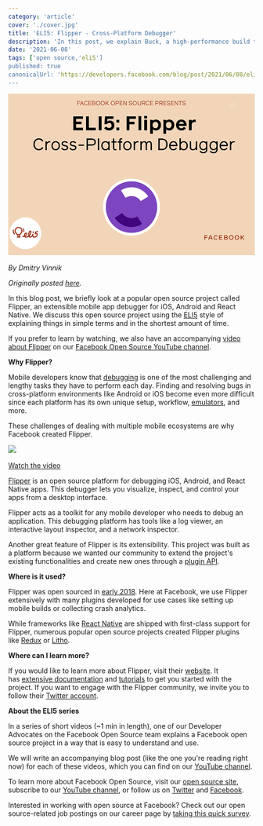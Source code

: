 ```yaml
---
category: 'article'
cover: './cover.jpg'
title: 'ELI5: Flipper - Cross-Platform Debugger'
description: 'In this post, we explain Buck, a high-performance build tool.'
date: '2021-06-08'
tags: ['open source,'eli5']
published: true
canonicalUrl: 'https://developers.facebook.com/blog/post/2021/06/08/eli5-flipper-cross-platform-debugger/'
---
```


![cover](./cover.jpg)

*By Dmitry Vinnik*

*Originally posted [here](https://developers.facebook.com/blog/post/2021/06/08/eli5-flipper-cross-platform-debugger/).*

In this blog post, we briefly look at a popular open source project called Flipper, an extensible mobile app debugger for iOS, Android and React Native. We discuss this open source project using the [ELI5](https://l.facebook.com/l.php?u=https%3A%2F%2Fwww.dictionary.com%2Fe%2Fslang%2Feli5%2F&h=AT2ZimAw4iw3SD180iZx6-Fb0B88RstyssKfoufSLs6897ZyThgaqvu8mk4O_cNpfX3wkzpaDkd-fAT7uwZV8NvX72QMMZSdQqeEchseNjA4c1IhyaOxyjqRAuNPvPTJRBU0v4KDGIHK2wkioLUgQbhZXmyvvL1CwJWt8ifDkog) style of explaining things in simple terms and in the shortest amount of time.

If you prefer to learn by watching, we also have an accompanying [video about Flipper](https://l.facebook.com/l.php?u=https%3A%2F%2Fyoutu.be%2FtvqZQVI7gKw&h=AT3rFdiJNor2dmusj2Vnd9EPvXhe5UZ4cnahkcZvJezAntMUEDyTd0njfVDDK8hwGyuRZBJ4skWTFYYBgvcnLeHDeArTaylrCeaTiLHjSqdv2lEW6Gf9pPHQxaRFHl5sPgpkSFN9PQEtHBCM06cb_TTEzArCoz7Iz4QkF-wA__I) on our [Facebook Open Source YouTube channel](https://www.youtube.com/c/FacebookOpenSource).

**Why Flipper?**

Mobile developers know that [debugging](https://l.facebook.com/l.php?u=https%3A%2F%2Fen.wikipedia.org%2Fwiki%2FDebugging&h=AT0Uzf69e8mDmTJfbuTMtwjex_z3BYfvauhsWdqTFJ87MyV1FOlzM8rH_riCtWtFXaxZt3of8qE2zJJCqrAVZ2LVf9m4_c34vfexiwM3Rk00t_wcGFFwq3Q1XbUtX-KMmEAmYv_VHPk78bDtBi9KsLfMA_pXn4b4y-ZfLTcsmzE) is one of the most challenging and lengthy tasks they have to perform each day. Finding and resolving bugs in cross-platform environments like Android or iOS become even more difficult since each platform has its own unique setup, workflow, [emulators](https://l.facebook.com/l.php?u=https%3A%2F%2Fen.wikipedia.org%2Fwiki%2FEmulator&h=AT2WgLY0OG9XBbjzLosHm90-SbQbu10Tq8EIfFmMvlUSAcLcpeLJw5Ao0oStlOLN1aYeAqMJwyS0QEENvaYEJAzUsQqzbD4A87GKBoAKh7lSNOzGnHh7VPHxu8XoF8AZTwwAdjW5cJImuw_P69gSyXEC7aa1djbl5i2ZDLHWPn2_a1FTCKovifmF), and more.

These challenges of dealing with multiple mobile ecosystems are why Facebook created Flipper.

[![](https://scontent.fyvr1-1.fna.fbcdn.net/v/t39.2365-6/198679661_189930163042689_7947393380829628555_n.jpg?_nc_cat=106&ccb=1-7&_nc_sid=ad8a9d&_nc_ohc=jKqwK6JkxgEAX_JLbcb&_nc_ht=scontent.fyvr1-1.fna&oh=00_AfAuL4FUkUs7UwxBwwHttZFkuSMBXxWUe-Yr_7zC_1EXqw&oe=6375D3A5)](https://youtu.be/tvqZQVI7gKw)

[Watch the video](https://l.facebook.com/l.php?u=https%3A%2F%2Fyoutu.be%2FtvqZQVI7gKw&h=AT0WM1vz2eHFBWZTwPvKedUSO5rP_11CalgNNctq2U3S_OFijPT9_zNwb9zIuq8Cb1vNwQzExbrZO8pZQZn2YkZ7Uw9LmRmvhB_1gKEMUdIPTSisGjTjFmeGtlMhLawv21mOwIMUXu0ytOYPgu1tYZuLReIP3xdU2JjgDBbOIWQ)

[Flipper](https://l.facebook.com/l.php?u=https%3A%2F%2Ffbflipper.com%2F&h=AT0fj6hABQD7iIHRcO_Pu5UqTQDr7bA-oqDGMPbie9re8nvAKvbJYeUczZQv_qyeLktWCsfjY7QPeu6H00B3n9EcpOITW-NLZf8fE450o15fDxPO7Nmk6OPt--kEguRJMIadxga7nmtogYD85wAiwmPAgv0agjhFtmKpOUpxrKs) is an open source platform for debugging iOS, Android, and React Native apps. This debugger lets you visualize, inspect, and control your apps from a desktop interface.

Flipper acts as a toolkit for any mobile developer who needs to debug an application. This debugging platform has tools like a log viewer, an interactive layout inspector, and a network inspector.

Another great feature of Flipper is its extensibility. This project was built as a platform because we wanted our community to extend the project's existing functionalities and create new ones through a [plugin API](https://l.facebook.com/l.php?u=https%3A%2F%2Ffbflipper.com%2Fdocs%2Ftutorial%2Fintro%2F&h=AT2D0f-fkvE4B0Mz44DTT4zYn-AFX3YYOHlcnxa0cgSdrN-pxWZ9Wm6Lx-xU2rQ3dRBYhF86wF6c4Nhb41QPrNn82HtbdC5Ps4OZb24ShwD2L5nXl3SESqRASYT_cZMQTZZmlI8aKVAHFQ2Y2e6gbXeT-jSEvF4joyLmz0JB9F0).

**Where is it used?**

Flipper was open sourced in [early 2018](https://l.facebook.com/l.php?u=https%3A%2F%2Fengineering.fb.com%2F2018%2F06%2F11%2Fandroid%2Fflipper%2F&h=AT3WoZtoxmAmc-9LpFckJSj9T0ns-QY_6ZKvEo8jZEIpw-OIQL6_WjLOoFNpzF--I3G7fczipL46YtYsUaSoeZ--rwapsOmBWeLnXyciQPSarLzdHaNm5VDO5pOhUZdbvdTXxoOrfSDq5n3ZS2TkEq1oeI5KEEUCFpVzsVIoors). Here at Facebook, we use Flipper extensively with many plugins developed for use cases like setting up mobile builds or collecting crash analytics.

While frameworks like [React Native](https://l.facebook.com/l.php?u=https%3A%2F%2Freactnative.dev%2F&h=AT1aWdbPMvpicHeG_VAXt7S_8EX-qpZe2tquJJIiePGghDKLP8zhDnhVPIU-aq96XXLWCldFlbzAamMfVjJIj8hzlNwLgv0717zcc_kygWbrPMIMxxb1tSrfQAvDoFeP6-y6hBWyZnDbpQqJTpwWF3CsfJqwJp7sH-bAvcG3h78) are shipped with first-class support for Flipper, numerous popular open source projects created Flipper plugins like [Redux](https://l.facebook.com/l.php?u=https%3A%2F%2Fredux.js.org%2F&h=AT26IhPdfStjEp8sYymxdtsjAdnaop8jx95oOSnbmCu8id56wdH07LNzHaFa_DNFGAiDB51icidPhXyHeiKmiE42c1cqUihhd8LMs9e2o7CS9KtdDWZxOKn6OXyZr0UWjAsrGRmmpPpA3Af9gOWF8T95snod9LrE83SqfNTZj0I) or [Litho](https://l.facebook.com/l.php?u=https%3A%2F%2Ffblitho.com%2F&h=AT3r4fGEKm-ZKB-hjG0dRH--jziloBBLylVha5QMpaO0evGCXfxUCzr3_TwIl9p9o7vJlEuaNXxA8GmFNiXWpBqsdEfADoJa9nd5HPU5h-ki8GEuf3TTIbg_Lh2jfq4fYTgIZfkj0jZTWlpb6OqU_HpS0XvPly7-0HCdBmBBggk).

**Where can I learn more?**

If you would like to learn more about Flipper, visit their [website](https://l.facebook.com/l.php?u=https%3A%2F%2Ffbflipper.com%2F&h=AT2MnPOwOU5LqC8Kv2Amc6p1DQNR2YwKzWKJIEdMDgTq3GI4_LUu10sLrOa0-b6pHFrFG7rJTX06U4PZcXkwB4Lo6766fW8NhSWCKLACv8MPJCJqwDpLKo5mdQtIDMbTjm5oshmEjDzK3-J-oB3rJTdBmWbVWFYrHGdSyg-JAjI). It has [extensive documentation](https://l.facebook.com/l.php?u=https%3A%2F%2Ffbflipper.com%2Fdocs%2Fgetting-started%2Findex&h=AT2wkS5xoWQQNJvrFJOHyNJJJgytuobz6KTZBz9ml0rd8M8aVOGyTX3yhJ-SYSC69JlDxbOHpFdx7XqdHqWsaKeCVacMQnWoODtm221KJigNZsla4jtBvNrJCUGD2bAym58UBoTl3RHtYTLIDXzxPAct2ejJeI7H9HMrjtRqa9E) and [tutorials](https://l.facebook.com/l.php?u=https%3A%2F%2Ffbflipper.com%2Fdocs%2Ftutorial%2Fintro%2F&h=AT2KwHcEwMP60oPun7RP6he8m8mzK8vhrW0WRWlCApwEGLOdksPxrSIhXBmDYCgrN5j_LGkM66iQkYcS6kYl3IfJ5HuqN3TgXD9diMRJW5zW7e8syBDRKyRfqa3TQIm28pAi0tKQHHIcRC4aWOPXuGqQ_4m6i190itqDdt35WDE) to get you started with the project. If you want to engage with the Flipper community, we invite you to follow their [Twitter account](https://l.facebook.com/l.php?u=https%3A%2F%2Ftwitter.com%2Fflipper_fb%3Flang%3Den&h=AT0fZisPCSfZxAsdSeZ6KPYRvnaVXOy3CEFUgCs27VmAcFSDpq9GkBGjcr3MIg1dqJMrtW5Txp3aFgSFanrJzyTEivReysAp_3Og6f7Rs0TLJ6Mh1nsFxRRvRPEobjWCyRPGft79_UN2LRJAUWYbgtbgj_fYNq6eH7drnYVqvoo).

**About the ELI5 series**

In a series of short videos (~1 min in length), one of our Developer Advocates on the Facebook Open Source team explains a Facebook open source project in a way that is easy to understand and use.

We will write an accompanying blog post (like the one you're reading right now) for each of these videos, which you can find on our [YouTube channel](https://l.facebook.com/l.php?u=https%3A%2F%2Fwww.youtube.com%2Fchannel%2FUCCQY962PmHabTjaHv2wJzfQ&h=AT3WgaSKrYRHzGhi7Ygu2P8bL39ISq0HW-h6_TyGONm5y3lITFHrQZKk9GI132A4osk4yMXuspmTOaFfQLvYGlvOAFjVqyCfhgWJoLeh-1dV2A64vy41yB9KpHzpWAhvbF2wn_tVjGlL8_fSJjFkr1j6iYv5AteXX4ivIkkwBj8).

To learn more about Facebook Open Source, visit our [open source site](https://opensource.facebook.com/), subscribe to our [YouTube channel](https://l.facebook.com/l.php?u=https%3A%2F%2Fwww.youtube.com%2Fchannel%2FUCCQY962PmHabTjaHv2wJzfQ&h=AT1Xf3DoPxdLTUXm_bYOybvrvGAZ4ATJ7kz7i_saVeQYtABK6rAinc_aAK5UDeUD_MfV-7THEVJFvNHRo8FiXGe0bVs_2Ms2UQKDTScbNNUnLu0GnhO-IxEkFNLT76I6BMFs8bsdUoCfVjjNn6F7qnzj0zXoEzyqnnBvXqnrm3Y), or follow us on [Twitter](https://l.facebook.com/l.php?u=https%3A%2F%2Ftwitter.com%2FfbOpenSource&h=AT0jiggG8fQSQOh1xsNDJMwWAsgChkUe8DV6BzAyHVTCvqytN3Z9A2C3OgnCFVmM8hdywVNEcv-jvXIueN0ThuLFjRAAplR9Z-j0QSy1PG5X46qXU73FFstUWzp5e5OsTJHs_fBtj-tUkkkGQ1gNm6KEqlwNFjDZHhbx0zylWF8) and [Facebook](https://www.facebook.com/fbOpenSource/?ref=aymt_homepage_panel&eid=ARDXvVAPwnpPxsaQUtdpdrWV6jhb5mz67ET63dJme3yZIeS0ACffMtUeMkdUFwe3UjT61YNDIy_rXwdD).

Interested in working with open source at Facebook? Check out our open source-related job postings on our career page by [taking this quick survey](https://l.facebook.com/l.php?u=https%3A%2F%2Fwww.surveymonkey.com%2Fr%2FV76PRN3&h=AT35_-00naCt10goqs_vmF97Gi3AnKokft810wPaeOKvIFwmYO_1WU2aQsxN2Mqu_AL-sgOBYjxyRR-suf0n84P4PBMwxe9lLOb_TEVrNVaBJKNoqUUSYKCFihXbas-VPZITBk7TlrNizJa52HPqKzsCr229cbYfuvsqqR0H28g).
